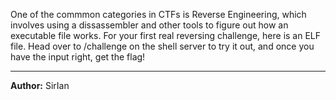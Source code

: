 
One of the commmon categories in CTFs is Reverse Engineering, which involves using a dissassembler and other tools to figure out how an executable file works. For your first real reversing challenge, here is an ELF file. Head over to /challenge on the shell server to try it out, and once you have the input right, get the flag!

---
**Author:** SirIan


